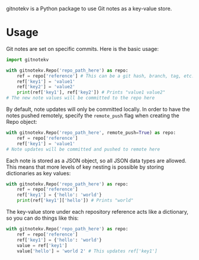 gitnotekv is a Python package to use Git notes as a key-value store.

# Usage
Git notes are set on specific commits. Here is the basic usage:
```python
import gitnotekv

with gitnotekv.Repo('repo_path_here') as repo:
    ref = repo['reference'] # This can be a git hash, branch, tag, etc.
    ref['key1'] = 'value1'
    ref['key2'] = 'value2'
    print(ref['key1'], ref['key2']) # Prints "value1 value2"
# The new note values will be committed to the repo here
```

By default, note updates will only be committed locally. In order to have the notes pushed remotely, specify the `remote_push` flag when creating the Repo object:
```python
with gitnotekv.Repo('repo_path_here', remote_push=True) as repo:
    ref = repo['reference']
    ref['key1'] = 'value1'
# Note updates will be committed and pushed to remote here
```

Each note is stored as a JSON object, so all JSON data types are allowed. This means that more levels of key nesting is possible by storing dictionaries as key values:
```python
with gitnotekv.Repo('repo_path_here') as repo:
    ref = repo['reference']
    ref['key1'] = {'hello': 'world'}
    print(ref['key1']['hello']) # Prints "world"
```

The key-value store under each repository reference acts like a dictionary, so you can do things like this:
```python
with gitnotekv.Repo('repo_path_here') as repo:
    ref = repo['reference']
    ref['key1'] = {'hello': 'world'}
    value = ref['key1']
    value['hello'] = 'world 2' # This updates ref['key1']
```
